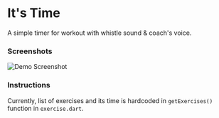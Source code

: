 # It's Time

A simple timer for workout with whistle sound & coach's voice.

### Screenshots

![Demo Screenshot](/res-readme/screenshot_gif-20210425_225751.gif?raw=true "Demo Screenshot")

### Instructions

Currently, list of exercises and its time is hardcoded in `getExercises()` function in `exercise.dart`.
